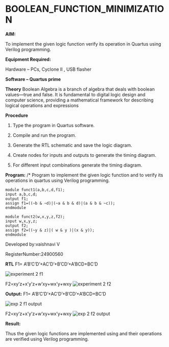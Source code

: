 # BOOLEAN_FUNCTION_MINIMIZATION

**AIM:**

To implement the given logic function verify its operation in Quartus using Verilog programming.



**Equipment Required:**

Hardware – PCs, Cyclone II , USB flasher

**Software – Quartus prime**

**Theory**
Boolean Algebra is a branch of algebra that deals with boolean values—true and false. It is fundamental to digital logic design and computer science, providing a mathematical framework for describing logical operations and expressions

**Procedure**

1.	Type the program in Quartus software.

2.	Compile and run the program.

3.	Generate the RTL schematic and save the logic diagram.

4.	Create nodes for inputs and outputs to generate the timing diagram.

5.	For different input combinations generate the timing diagram.


**Program:**
/* Program to implement the given logic function and to verify its operations in quartus using Verilog programming. 
~~~
module funct1(a,b,c,d,f1);
input a,b,c,d;
output f1;
assign f1=((~b & ~d)|(~a & b & d)|(a & b & ~c));
endmodule

module funct2(w,x,y,z,f2);
input w,x,y,z;
output f2;
assign f2=((~y & z)|( w & y )|(x & y));
endmodule
~~~


Developed by:vaishnavi V

RegisterNumber:24900560


**RTL**
F1= A’B’C’D’+AC’D’+B’CD’+A’BCD+BC’D 

![experiment 2 f1](https://github.com/user-attachments/assets/614c0704-4e55-4a8a-81b7-c05dcfa1da43)

F2=xy’z+x’y’z+w’xy+wx’y+wxy
![experiment 2 f2](https://github.com/user-attachments/assets/2f16e1f2-d827-48fe-802c-2b4de8cf3d74)

**Output:**
F1= A’B’C’D’+AC’D’+B’CD’+A’BCD+BC’D 

 ![exp 2 f1 output](https://github.com/user-attachments/assets/44f677ed-1112-47b5-bd33-9304fb41b9f7)
 
F2=xy’z+x’y’z+w’xy+wx’y+wxy
![exp 2 f2 output](https://github.com/user-attachments/assets/0bd43f2d-0dac-4740-bfbc-503e09dcff35)



**Result:**

Thus the given logic functions are implemented using and their operations are verified using Verilog programming.

